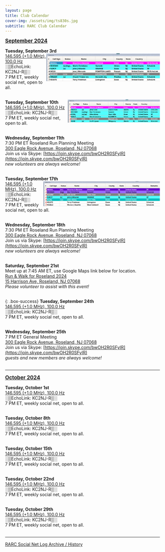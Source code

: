 ```yaml
---
layout: page
title: Club Calendar
cover-img: /assets/img/ts830s.jpg
subtitle: RARC Club Calendar
---
```


<span style="font-size:larger;text-decoration:underline;">**September 2024**

**Tuesday, September 3rd**
[<img align="right" width="370" src="/assets/img/net-2024-09-03.png">](./assets/img/net-2024-09-03.png)<br/>
[146.595 (+1.0 MHz), 100.0 Hz](https://www.repeaterbook.com/repeaters/details.php?state_id=34&ID=2845)<br/>
░▒EchoLink: KC2NJ-R▒░<br/>
7 PM ET, weekly social net, open to all.<br/><br/>

**Tuesday, September 10th**
[<img align="right" width="300" src="/assets/img/net-2024-09-10.png">](./assets/img/net-2024-09-10.png)<br/>
[146.595 (+1.0 MHz), 100.0 Hz](https://www.repeaterbook.com/repeaters/details.php?state_id=34&ID=2845)<br/>
░▒EchoLink: KC2NJ-R▒░<br/>
7 PM ET, weekly social net, open to all.<br/><br/>

**Wednesday, September 11th**<br/>
7:30 PM ET Roseland Run Planning Meeting<br/>
[300 Eagle Rock Avenue, Roseland, NJ 07068](https://maps.app.goo.gl/nUBc3FntGjyRNM9u7)<br/>
Join us via Skype: [https://join.skype.com/bwOH2R0SFyIR](https://join.skype.com/bwOH2R0SFyIR)<br/>
*new volunteers are always welcome!*<br/><br/>

**Tuesday, September 17th**
[<img align="right" width="380" src="/assets/img/net-2024-09-17.png">](./assets/img/net-2024-09-17.png)<br/>
[146.595 (+1.0 MHz), 100.0 Hz](https://www.repeaterbook.com/repeaters/details.php?state_id=34&ID=2845)<br/>
░▒EchoLink: KC2NJ-R▒░<br/>
7 PM ET, weekly social net, open to all.<br/><br/>

**Wednesday, September 18th**<br/>
7:30 PM ET Roseland Run Planning Meeting<br/>
[300 Eagle Rock Avenue, Roseland, NJ 07068](https://maps.app.goo.gl/nUBc3FntGjyRNM9u7)<br/>
Join us via Skype: [https://join.skype.com/bwOH2R0SFyIR](https://join.skype.com/bwOH2R0SFyIR)<br/>
*new volunteers are always welcome!*<br/><br/>

**Saturday, September 21st**<br/>
Meet up at 7:45 AM ET, use Google Maps link below for location.<br/>
[Run & Walk for Roseland 2024](https://k2gq.github.io/2024-08-21-roseland-run-invite/)<br/>
[15 Harrison Ave, Roseland, NJ 07068](https://maps.app.goo.gl/gfJ3PxPXxd6QrD9c6)<br/>
*Please volunteer to assist with this event!*<br/><br/>

{: .box-success}
**Tuesday, September 24th**<br/>
[146.595 (+1.0 MHz), 100.0 Hz](https://www.repeaterbook.com/repeaters/details.php?state_id=34&ID=2845)<br/>
░▒EchoLink: KC2NJ-R▒░<br/>
7 PM ET, weekly social net, open to all.<br/><br/>

**Wednesday, September 25th**<br/>
7 PM ET General Meeting<br/>
[300 Eagle Rock Avenue, Roseland, NJ 07068](https://maps.app.goo.gl/nUBc3FntGjyRNM9u7)<br/>
Join us via Skype: [https://join.skype.com/bwOH2R0SFyIR](https://join.skype.com/bwOH2R0SFyIR)<br/>
*guests and new members are always welcome!*<br/><br/>

---

<span style="font-size:larger;text-decoration:underline;">**October 2024**

**Tuesday, October 1st**<br/>
[146.595 (+1.0 MHz), 100.0 Hz](https://www.repeaterbook.com/repeaters/details.php?state_id=34&ID=2845)<br/>
░▒EchoLink: KC2NJ-R▒░<br/>
7 PM ET, weekly social net, open to all.<br/><br/>

**Tuesday, October 8th**<br/>
[146.595 (+1.0 MHz), 100.0 Hz](https://www.repeaterbook.com/repeaters/details.php?state_id=34&ID=2845)<br/>
░▒EchoLink: KC2NJ-R▒░<br/>
7 PM ET, weekly social net, open to all.<br/><br/>

**Tuesday, October 15th**<br/>
[146.595 (+1.0 MHz), 100.0 Hz](https://www.repeaterbook.com/repeaters/details.php?state_id=34&ID=2845)<br/>
░▒EchoLink: KC2NJ-R▒░<br/>
7 PM ET, weekly social net, open to all.<br/><br/>

**Tuesday, October 22nd**<br/>
[146.595 (+1.0 MHz), 100.0 Hz](https://www.repeaterbook.com/repeaters/details.php?state_id=34&ID=2845)<br/>
░▒EchoLink: KC2NJ-R▒░<br/>
7 PM ET, weekly social net, open to all.<br/><br/>

**Tuesday, October 29th**<br/>
[146.595 (+1.0 MHz), 100.0 Hz](https://www.repeaterbook.com/repeaters/details.php?state_id=34&ID=2845)<br/>
░▒EchoLink: KC2NJ-R▒░<br/>
7 PM ET, weekly social net, open to all.<br/><br/>

---

[RARC Social Net Log Archive / History](/nethistory.md)
